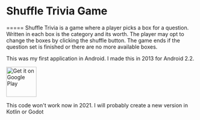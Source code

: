 # Shuffle Trivia Game
=====
Shuffle Trivia is a game where a player picks a box for a question. Written in each box is the category and its worth. The player may opt to change the boxes by clicking the shuffle button. The game ends if the question set is finished or there are no more available boxes.

This was my first application in Android. I made this in 2013 for Android 2.2. 

<a href="https://play.google.com/store/apps/details?id=com.sheenergizer.games.shuffle">
    <img src="https://play.google.com/intl/en_us/badges/images/generic/en_badge_web_generic.png"
        alt="Get it on Google Play" height="80"/>
</a>
    
This code won't work now in 2021.  I will probably create a new version in Kotlin or Godot
